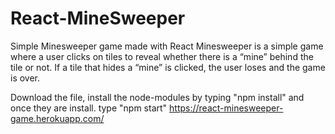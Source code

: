 # React-MineSweeper
Simple Minesweeper game made with React
Minesweeper is a simple game where a user clicks on tiles to reveal whether there is a “mine” behind the tile or not. 
If a tile that hides a “mine” is clicked, the user loses and the game is over. 

Download the file, install the node-modules by typing "npm install" and once they are install. type "npm start"
https://react-minesweeper-game.herokuapp.com/

